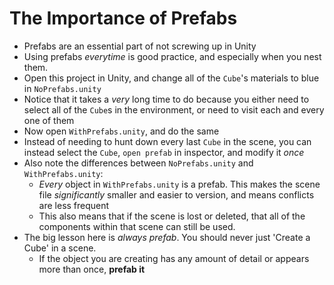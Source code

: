 





# The Importance of Prefabs

 - Prefabs are an essential part of not screwing up in Unity
 - Using prefabs _everytime_ is good practice, and especially when you nest them.
 - Open this project in Unity, and change all of the `Cube`'s materials to blue in `NoPrefabs.unity`
 - Notice that it takes a _very_ long time to do because you either need to select all of the `Cube`s in the environment, or need to visit each and every one of them
 - Now open `WithPrefabs.unity`, and do the same
 - Instead of needing to hunt down every last `Cube` in the scene, you can instead select the `Cube`, `open prefab` in inspector, and modify it _once_
 - Also note the differences between `NoPrefabs.unity` and `WithPrefabs.unity`:
     - _Every_ object in `WithPrefabs.unity` is a prefab. This makes the scene file _significantly_ smaller and easier to version, and means conflicts are less frequent
     - This also means that if the scene is lost or deleted, that all of the components within that scene can still be used.
 - The big lesson here is _always prefab_. You should never just 'Create a Cube' in a scene.
     - If the object you are creating has any amount of detail or appears more than once, **prefab it**






